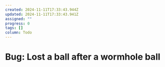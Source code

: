 ```yaml
---
created: 2024-11-11T17:33:43.944Z
updated: 2024-11-11T17:33:43.941Z
assigned: ""
progress: 0
tags: []
column: Todo
---
```


# Bug: Lost a ball after a wormhole ball
